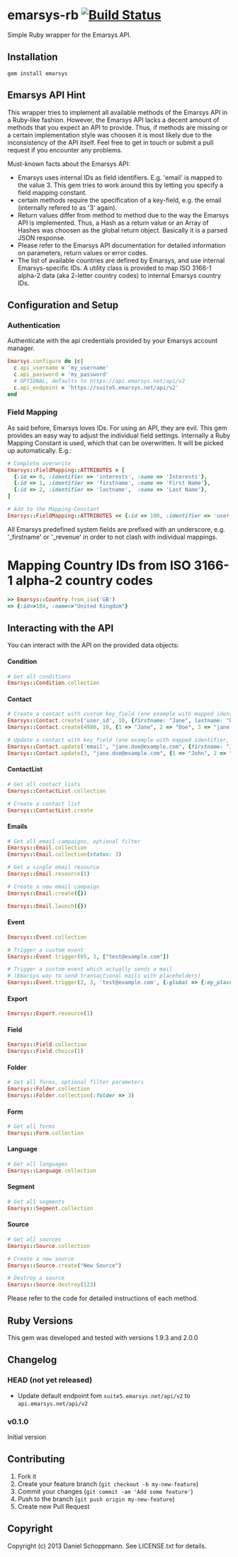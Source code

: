 # emarsys-rb [![Build Status](https://travis-ci.org/Absolventa/emarsys-rb.svg?branch=master)](https://travis-ci.org/Absolventa/emarsys-rb)

Simple Ruby wrapper for the Emarsys API.

## Installation

    gem install emarsys

## Emarsys API Hint

This wrapper tries to implement all available methods of the Emarsys API in a
Ruby-like fashion. However, the Emarsys API lacks a decent amount of methods that
you expect an API to provide.
Thus, if methods are missing or a certain implementation
style was choosen it is most likely due to the inconsistency of the API itself.
Feel free to get in touch or submit a pull request if you encounter any problems.

Must-known facts about the Emarsys API:

* Emarsys uses internal IDs as field identifiers. E.g. 'email' is mapped to the value 3.
This gem tries to work around this by letting you specify a field mapping constant.
* certain methods require the specification of a key-field, e.g. the email (internally refered to as '3' again).
* Return values differ from method to method due to the way the Emarsys API is implemented.
Thus, a Hash as a return value or an Array of Hashes was choosen as the global return object. Basically it is a parsed JSON response.
* Please refer to the Emarsys API documentation for detailed information on parameters, return values or error codes.
* The list of available countries are defined by Emarsys, and use internal Emarsys-specific IDs.  A utility class is
provided to map ISO 3166-1 alpha-2 data (aka 2-letter country codes) to internal Emarsys country IDs.

## Configuration and Setup
### Authentication

Authenticate with the api credentials provided by your Emarsys account manager.

```ruby
Emarsys.configure do |c|
  c.api_username = 'my_username'
  c.api_password = 'my_password'
  # OPTIONAL, defaults to https://api.emarsys.net/api/v2
  c.api_endpoint = 'https://suite5.emarsys.net/api/v2'
end
```

### Field Mapping

As said before, Emarsys loves IDs. For using an API, they are evil. This gem provides
an easy way to adjust the individual field settings. Internally a Ruby Mapping Constant is used,
which that can be overwritten. It will be picked up automatically. E.g.:

```ruby
# Complete overwrite
Emarsys::FieldMapping::ATTRIBUTES = [
  {:id => 0, :identifier => 'interests', :name => 'Interests'},
  {:id => 1, :identifier => 'firstname', :name => 'First Name'},
  {:id => 2, :identifier => 'lastname',  :name => 'Last Name'},
]

# Add to the Mapping-Constant
Emarsys::FieldMapping::ATTRIBUTES << {:id => 100, :identifier => 'user_id', :name => "User-ID"}
```

All Emarsys predefined system fields are prefixed with an underscore, e.g. '_firstname' or '_revenue' in order to not
clash with individual mappings.

# Mapping Country IDs from ISO 3166-1 alpha-2 country codes
```ruby
>> Emarsys::Country.from_iso('GB')
=> {:id=>184, :name=>"United Kingdom"}
```

## Interacting with the API

You can interact with the API on the provided data objects:

#### Condition

```ruby
# Get all conditions
Emarsys::Condition.collection
```

#### Contact

```ruby
# Create a contact with custom key_field (one example with mapped identifier, one without)
Emarsys::Contact.create('user_id', 10, {firstname: "Jane", lastname: "Doe", email: "jane.doe@example.com"})
Emarsys::Contact.create(4980, 10, {1 => "Jane", 2 => "Doe", 3 => "jane.doe@example.com"})

# Update a contact with key_field (one example with mapped identifier, one without)
Emarsys::Contact.update('email', "jane.doe@example.com", {firstname: "John", lastname: "Doe"})
Emarsys::Contact.update(3, "jane.doe@example.com", {1 => "John", 2 => "Doe"})
```

#### ContactList

```ruby
# Get all contact_lists
Emarsys::ContactList.collection

# Create a contact list
Emarsys::ContactList.create
```

#### Emails

```ruby
# Get all email campaigns, optional filter
Emarsys::Email.collection
Emarsys::Email.collection(status: 3)

# Get a single email resource
Emarsys::Email.resource(1)

# Create a new email campaign
Emarsys::Email.create({})

Emarsys::Email.launch({})
```

#### Event

```ruby
Emarsys::Event.collection

# Trigger a custom event
Emarsys::Event.trigger(65, 3, ["test@example.com"])

# Trigger a custom event which actually sends a mail
# (Emarsys way to send transactional mails with placeholders)
Emarsys::Event.trigger(2, 3, 'test@example.com', {:global => {:my_placeholder => "some content"}})
```

#### Export

```ruby
Emarsys::Export.resource(1)
```

#### Field

```ruby
Emarsys::Field.collection
Emarsys::Field.choice(1)
```

#### Folder

```ruby
# Get all forms, optional filter parameters
Emarsys::Folder.collection
Emarsys::Folder.collection(:folder => 3)
```

#### Form

```ruby
# Get all forms
Emarsys::Form.collection
```

#### Language

```ruby
# Get all languages
Emarsys::Language.collection
```

#### Segment

```ruby
# Get all segments
Emarsys::Segment.collection
```

#### Source

```ruby
# Get all sources
Emarsys::Source.collection

# Create a new source
Emarsys::Source.create("New Source")

# Destroy a source
Emarsys::Source.destroy(123)
```

Please refer to the code for detailed instructions of each method.

## Ruby Versions

This gem was developed and tested with versions 1.9.3 and 2.0.0

## Changelog

### HEAD (not yet released)

* Update default endpoint fom `suite5.emarsys.net/api/v2` to `api.emarsys.net/api/v2`

### v0.1.0

Initial version

## Contributing

1. Fork it
2. Create your feature branch (`git checkout -b my-new-feature`)
3. Commit your changes (`git commit -am 'Add some feature'`)
4. Push to the branch (`git push origin my-new-feature`)
5. Create new Pull Request


## Copyright

Copyright (c) 2013 Daniel Schoppmann. See LICENSE.txt for details.
